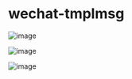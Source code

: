 # wechat-tmplmsg


![image](https://github.com/wuwz/wechat-tmplmsg/blob/master/demo.png)

![image](https://github.com/wuwz/wechat-tmplmsg/blob/master/demo2.png)

![image](https://github.com/wuwz/wechat-tmplmsg/blob/master/demo3.png)
